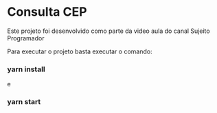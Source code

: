 # Consulta CEP

Este projeto foi desenvolvido como parte da video aula do canal Sujeito Programador 

Para executar o projeto basta executar o comando:

### yarn install

e

### yarn start